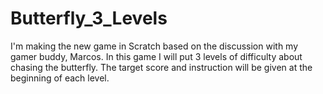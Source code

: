# Butterfly_3_Levels

I'm making the new game in Scratch based on the discussion with my gamer buddy, Marcos. 
In this game I will put 3 levels of difficulty about chasing the butterfly.
The target score and instruction will be given at the beginning of each level.
